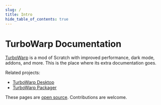 ```yaml
---
slug: /
title: Intro
hide_table_of_contents: true
---
```


# TurboWarp Documentation

[TurboWarp](https://turbowarp.org/) is a mod of Scratch with improved performance, dark mode, addons, and more. This is the place where its extra documentation goes.

Related projects:

 - [TurboWarp Desktop](https://desktop.turbowarp.org/)
 - [TurboWarp Packager](https://packager.turbowarp.org/)

These pages are [open source](https://github.com/TurboWarp/docs). Contributions are welcome.
